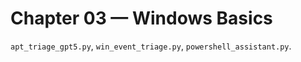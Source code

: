 # Chapter 03 — Windows Basics

`apt_triage_gpt5.py`, `win_event_triage.py`, `powershell_assistant.py`.
